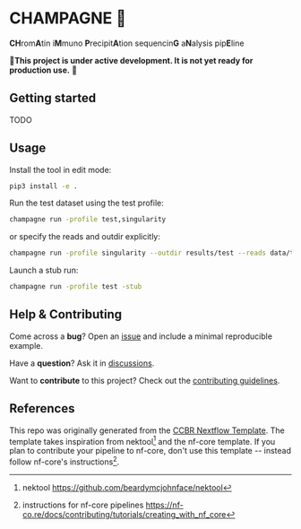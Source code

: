 # CHAMPAGNE 🍾

**CH**rom**A**tin i**M**muno **P**recipit**A**tion sequencin**G** a**N**alysis pip**E**line

🚧**This project is under active development. It is not yet ready for production use.** 🚧

## Getting started

TODO

## Usage

Install the tool in edit mode:

```sh
pip3 install -e .
```

Run the test dataset using the test profile:

```sh
champagne run -profile test,singularity
```

or specify the reads and outdir explicitly:

```sh
champagne run -profile singularity --outdir results/test --reads data/test/nf-core/*.fastq.gz
```

Launch a stub run:

```sh
champagne run -profile test -stub
```

## Help & Contributing

Come across a **bug**? Open an [issue](https://github.com/CCBR/CHAMPAGNE/issues) and include a minimal reproducible example.

Have a **question**? Ask it in [discussions](https://github.com/CCBR/CHAMPAGNE/discussions).

Want to **contribute** to this project? Check out the [contributing guidelines](docs/CONTRIBUTING.md).

## References

This repo was originally generated from the [CCBR Nextflow Template](https://github.com/CCBR/CCBR_NextflowTemplate).
The template takes inspiration from nektool[^1] and the nf-core template. If you plan to contribute your pipeline to nf-core, don't use this template -- instead follow nf-core's instructions[^2].

[^1]: nektool https://github.com/beardymcjohnface/nektool
[^2]: instructions for nf-core pipelines https://nf-co.re/docs/contributing/tutorials/creating_with_nf_core
